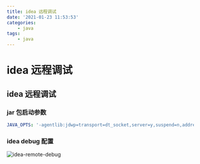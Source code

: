 ```yaml
---
title: idea 远程调试
date: '2021-01-23 11:53:53'
categories:
    - java
tags:
    - java
---
```


# idea 远程调试

## idea 远程调试

### jar 包启动参数

```yaml
JAVA_OPTS: '-agentlib:jdwp=transport=dt_socket,server=y,suspend=n,address=5005'
```

### idea debug 配置

![idea-remote-debug](/imgs/java/idea-remote-debug.png)
